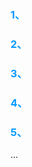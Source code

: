 <font color='#0099ff'><h3>1、</h3></font>

<font color='#0099ff'><h3>2、</h3></font>

<font color='#0099ff'><h3>3、</h3></font>

<font color='#0099ff'><h3>4、</h3></font>

<font color='#0099ff'><h3>5、</h3></font>

...